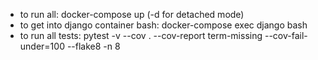 - to run all: docker-compose up (-d for detached mode)
- to get into django container bash: docker-compose exec django bash
- to run all tests: pytest -v --cov . --cov-report term-missing --cov-fail-under=100 --flake8 -n 8
